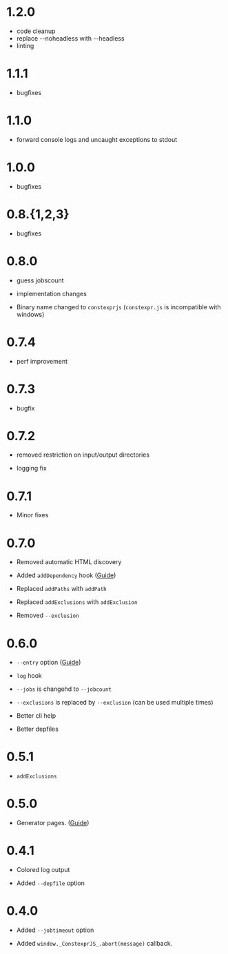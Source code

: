 # 1.2.0

* code cleanup
* replace --noheadless with --headless
* linting

# 1.1.1

* bugfixes

# 1.1.0

* forward console logs and uncaught exceptions to stdout

# 1.0.0

* bugfixes

# 0.8.{1,2,3}

* bugfixes

# 0.8.0

* guess jobscount

* implementation changes

* Binary name changed to `constexprjs` (`constexpr.js` is incompatible with windows)

# 0.7.4

* perf improvement

# 0.7.3

* bugfix

# 0.7.2

* removed restriction on input/output directories

* logging fix

# 0.7.1

* Minor fixes

# 0.7.0

* Removed automatic HTML discovery

* Added `addDependency` hook ([Guide](https://amokfa.github.io/posts/constexprjs_dependency_resolution.html))

* Replaced `addPaths` with `addPath`
  
* Replaced `addExclusions` with `addExclusion`

* Removed `--exclusion`

# 0.6.0

* `--entry` option ([Guide](https://amokfa.github.io/posts/constexprjs_entry_points.html))

* `log` hook

* `--jobs` is changehd to `--jobcount`

* `--exclusions` is replaced by `--exclusion` (can be used multiple times)

* Better cli help

* Better depfiles

# 0.5.1

* `addExclusions`

# 0.5.0

* Generator pages. ([Guide](https://amokfa.github.io/posts/constexprjs_generator_pages.html))

# 0.4.1

* Colored log output

* Added `--depfile` option

# 0.4.0

* Added `--jobtimeout` option

* Added `window._ConstexprJS_.abort(message)` callback.
